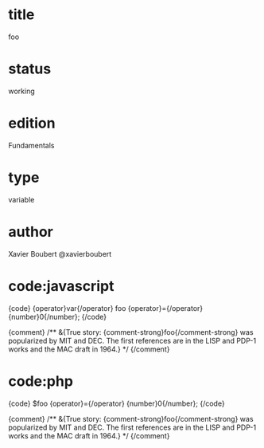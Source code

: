 # title

foo

# status

working

# edition

Fundamentals

# type

variable

# author

Xavier Boubert @xavierboubert

# code:javascript

{code}
{operator}var{/operator} foo {operator}={/operator} {number}0{/number};
{/code}

{comment}
/**
&{True story: {comment-strong}foo{/comment-strong} was popularized by MIT and DEC. The first references are in the LISP and PDP-1 works and the MAC draft in 1964.}
*/
{/comment}

# code:php

{code}
$foo {operator}={/operator} {number}0{/number};
{/code}

{comment}
/**
&{True story: {comment-strong}foo{/comment-strong} was popularized by MIT and DEC. The first references are in the LISP and PDP-1 works and the MAC draft in 1964.}
*/
{/comment}